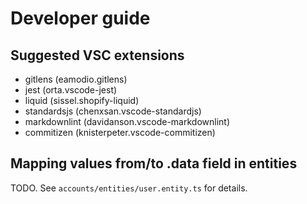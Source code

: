 # Developer guide

## Suggested VSC extensions

- gitlens (eamodio.gitlens)
- jest (orta.vscode-jest)
- liquid (sissel.shopify-liquid)
- standardsjs (chenxsan.vscode-standardjs)
- markdownlint (davidanson.vscode-markdownlint)
- commitizen (knisterpeter.vscode-commitizen)

## Mapping values from/to .data field in entities

TODO. See `accounts/entities/user.entity.ts` for details.
